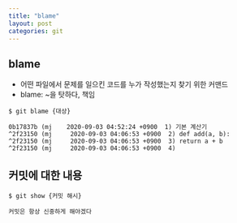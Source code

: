 ```yaml
---
title: "blame"
layout: post
categories: git
--- 
```

 
## blame
- 어떤 파일에서 문제를 일으킨 코드를 누가 작성했는지 찾기 위한 커맨드
- blame: ~을 탓하다, 책임


```terminal
$ git blame {대상}

0b17837b (mj    2020-09-03 04:52:24 +0900  1) 기본 계산기
^2f23150 (mj     2020-09-03 04:06:53 +0900  2) def add(a, b):
^2f23150 (mj     2020-09-03 04:06:53 +0900  3) return a + b
^2f23150 (mj     2020-09-03 04:06:53 +0900  4)
```


## 커밋에 대한 내용
```terminal
$ git show {커밋 해시}
```


`커밋은 항상 신중하게 해야겠다`
